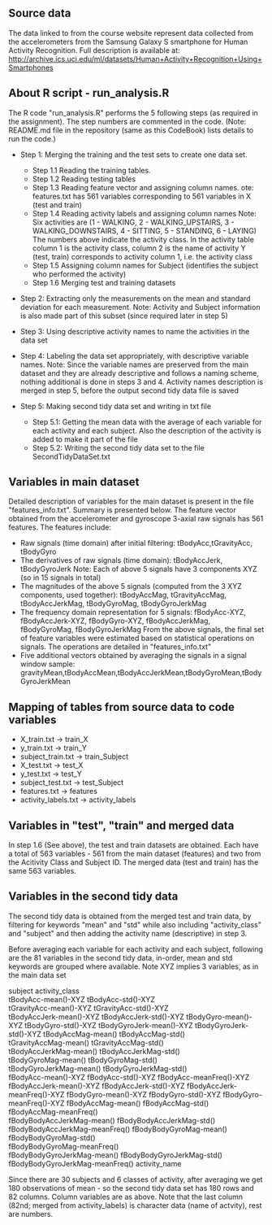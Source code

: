 ## Source data
The data linked to from the course website represent data collected from the accelerometers from the Samsung Galaxy S smartphone for
Human Activity Recognition. Full description is available at: http://archive.ics.uci.edu/ml/datasets/Human+Activity+Recognition+Using+Smartphones


## About R script - run_analysis.R

The R code "run_analysis.R" performs the 5 following steps (as required in the assignment). The step numbers are commented in the code. 
(Note: README.md file in the repository (same as this CodeBook) lists details to run the code.) 

* Step 1: Merging the training and the test sets to create one data set.
	* Step 1.1 Reading the training tables.
	* Step 1.2 Reading testing tables
	* Step 1.3 Reading feature vector and assigning column names. ote: features.txt has 561 variables corresponding to 561 variables in X (test and train)
	* Step 1.4 Reading activity labels and assigning column names
 Note: Six activities are (1 - WALKING, 2 - WALKING_UPSTAIRS, 3 - WALKING_DOWNSTAIRS, 4 - SITTING, 5 - STANDING, 6 - LAYING)
 The numbers above indicate the activity class. In the activity table column 1 is the activity class, column 2 is the name of activity
 Y (test, train) corresponds to activity column 1, i.e. the activity class
	* Step 1.5 Assigning column names for Subject (identifies the subject who performed the activity)
	* Step 1.6 Merging test and training datasets

* Step 2: Extracting only the measurements on the mean and standard deviation for each measurement.
  Note: Activity and Subject information is also made part of this subset (since required later in step 5)

* Step 3: Using descriptive activity names to name the activities in the data set
* Step 4: Labeling the data set appropriately, with descriptive variable names.
Note: Since the variable names are preserved from the main dataset and they are already descriptive and follows a naming scheme, 
nothing additional is done in steps 3 and 4. Activity names description is merged in step 5, before the output second tidy data file is saved

* Step 5: Making second tidy data set and writing in txt file
	* Step 5.1: Getting the mean data with the average of each variable for each activity and each subject.
Also the description of the activity is added to make it part of the file
	* Step 5.2: Writing the second tidy data set to the file SecondTidyDataSet.txt

## Variables in main dataset
Detailed description of variables for the main dataset is present in the file "features_info.txt". Summary is presented below.
The feature vector obtained from the accelerometer and gyroscope 3-axial raw signals has 561 features. The features include:
* Raw signals (time domain) after initial filtering: tBodyAcc,tGravityAcc, tBodyGyro
* The derivatives of raw signals (time domain): tBodyAccJerk, tBodyGyroJerk
   Note: Each of above 5 signals have 3 components XYZ (so in 15 signals in total)
* The magnitudes of the above 5 signals (computed from the 3 XYZ components, used together): tBodyAccMag, tGravityAccMag, tBodyAccJerkMag, tBodyGyroMag, tBodyGyroJerkMag
* The frequency domain representation for 5 signals: fBodyAcc-XYZ, fBodyAccJerk-XYZ, fBodyGyro-XYZ, fBodyAccJerkMag, fBodyGyroMag, fBodyGyroJerkMag
From the above signals, the final set of feature variables were estimated based on statistical operations on signals. The operations are
detailed in "features_info.txt"
* Five additional vectors obtained by averaging the signals in a signal window sample: gravityMean,tBodyAccMean,tBodyAccJerkMean,tBodyGyroMean,tBodyGyroJerkMean


## Mapping of tables from source data to code variables
* X_train.txt -> train_X 
* y_train.txt -> train_Y 
* subject_train.txt -> train_Subject 
* X_test.txt -> test_X 
* y_test.txt -> test_Y 
* subject_test.txt -> test_Subject 
* features.txt -> features 
* activity_labels.txt -> activity_labels

## Variables in "test", "train"  and merged data
In step 1.6 (See above), the test and train datasets are obtained. Each have a total of 563 variables - 561 from the main dataset (features)
and two from the Acitivity Class and Subject ID. The merged data (test and train) has the same 563 variables. 

## Variables in the second tidy data
The second tidy data is obtained from the merged test and train data, by filtering for keywords "mean" and "std" while also including
"activity_class" and "subject" and then adding the activity name (descriptive) in step 3. 

Before averaging each variable for each activity and each subject, following are the 81 variables in the second tidy data, in-order, mean and std keywords are grouped where available. Note XYZ implies
3 variables, as in the main data set

  subject   activity_class    
  tBodyAcc-mean()-XYZ  tBodyAcc-std()-XYZ   
  tGravityAcc-mean()-XYZ   tGravityAcc-std()-XYZ   
  tBodyAccJerk-mean()-XYZ   tBodyAccJerk-std()-XYZ 
  tBodyGyro-mean()-XYZ   tBodyGyro-std()-XYZ
  tBodyGyroJerk-mean()-XYZ   tBodyGyroJerk-std()-XYZ
  tBodyAccMag-mean()  tBodyAccMag-std()              
  tGravityAccMag-mean()   tGravityAccMag-std()          
  tBodyAccJerkMag-mean()    tBodyAccJerkMag-std()          
  tBodyGyroMag-mean()   tBodyGyroMag-std()            
  tBodyGyroJerkMag-mean()   tBodyGyroJerkMag-std()         
  fBodyAcc-mean()-XYZ  fBodyAcc-std()-XYZ
  fBodyAcc-meanFreq()-XYZ 
  fBodyAccJerk-mean()-XYZ   fBodyAccJerk-std()-XYZ
  fBodyAccJerk-meanFreq()-XYZ
  fBodyGyro-mean()-XYZ   fBodyGyro-std()-XYZ
  fBodyGyro-meanFreq()-XYZ
  fBodyAccMag-mean()   fBodyAccMag-std()              
  fBodyAccMag-meanFreq()         
  fBodyBodyAccJerkMag-mean()  fBodyBodyAccJerkMag-std()      
  fBodyBodyAccJerkMag-meanFreq() 
  fBodyBodyGyroMag-mean()       fBodyBodyGyroMag-std()         
  fBodyBodyGyroMag-meanFreq()    
  fBodyBodyGyroJerkMag-mean()   fBodyBodyGyroJerkMag-std()     
  fBodyBodyGyroJerkMag-meanFreq()
  activity_name  

 Since there are 30 subjects and 6 classes of activity, after averaging we get 180 observations of mean - so the second tidy data set
 has 180 rows and 82 columns. Column variables are as above. Note that the last column (82nd; merged from activity_labels) is 
 character data (name of actvity), rest are numbers. 
